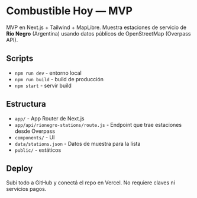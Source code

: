# Combustible Hoy — MVP

MVP en Next.js + Tailwind + MapLibre. Muestra estaciones de servicio de **Río Negro** (Argentina) usando datos públicos de OpenStreetMap (Overpass API).

## Scripts

- `npm run dev` - entorno local
- `npm run build` - build de producción
- `npm start` - servir build

## Estructura
- `app/` - App Router de Next.js
- `app/api/rionegro-stations/route.js` - Endpoint que trae estaciones desde Overpass
- `components/` - UI
- `data/stations.json` - Datos de muestra para la lista
- `public/` - estáticos

## Deploy
Subí todo a GitHub y conectá el repo en Vercel. No requiere claves ni servicios pagos.
